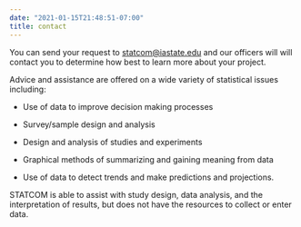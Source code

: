 ```yaml
---
date: "2021-01-15T21:48:51-07:00"
title: contact
---
```


You can send your request to statcom@iastate.edu and our officers will 
will contact you to determine how best to learn more about your project. 

Advice and assistance are offered on a wide variety of statistical issues including: 

- Use of data to improve decision making processes

- Survey/sample design and analysis

- Design and analysis of studies and experiments

- Graphical methods of summarizing and gaining meaning from data

- Use of data to detect trends and make predictions and projections.

STATCOM is able to assist with study design, data analysis, and the interpretation of results, but does not have the resources to collect or enter data.